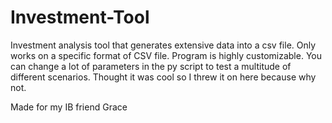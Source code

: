 # Investment-Tool
Investment analysis tool that generates extensive data into a csv file.
Only works on a specific format of CSV file. Program is highly customizable. You can change a lot of parameters in the py script to test a multitude of different scenarios. Thought it was cool so I threw it on here because why not.

Made for my IB friend Grace
